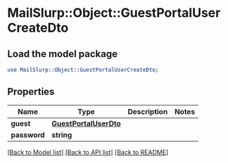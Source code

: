 # MailSlurp::Object::GuestPortalUserCreateDto

## Load the model package
```perl
use MailSlurp::Object::GuestPortalUserCreateDto;
```

## Properties
Name | Type | Description | Notes
------------ | ------------- | ------------- | -------------
**guest** | [**GuestPortalUserDto**](GuestPortalUserDto) |  | 
**password** | **string** |  | 

[[Back to Model list]](../README#documentation-for-models) [[Back to API list]](../README#documentation-for-api-endpoints) [[Back to README]](../README)


